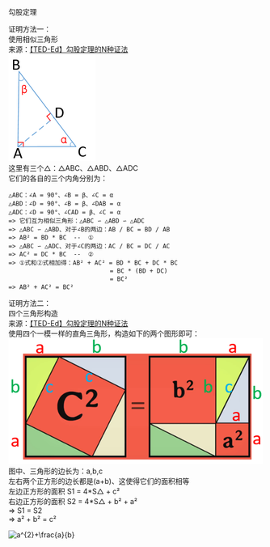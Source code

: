 勾股定理  

证明方法一：  
          使用相似三角形  
          来源：[【TED-Ed】勾股定理的N种证法](https://www.bilibili.com/video/av17519252)  
![photo](images/1001.png)  
这里有三个△：△ABC、△ABD、△ADC  
它们的各自的三个内角分别为：  
```
△ABC：∠A = 90°、∠B = β、∠C = α  
△ABD：∠D = 90°、∠B = β、∠DAB = α  
△ADC：∠D = 90°、∠CAD = β、∠C = α  
=> 它们互为相似三角形：△ABC ∽ △ABD ∽ △ADC  
=> △ABC ∽ △ABD、对于∠B的两边：AB / BC = BD / AB  
=> AB² = BD * BC  --  ①  
=> △ABC ∽ △ADC、对于∠C的两边：AC / BC = DC / AC  
=> AC² = DC * BC  --  ②  
=> ①式和②式相加得：AB² + AC² = BD * BC + DC * BC  
                            = BC * (BD + DC)  
                            = BC²  
=> AB² + AC² = BC²  
```
  
证明方法二：  
          四个三角形构造  
          来源：[【TED-Ed】勾股定理的N种证法](https://www.bilibili.com/video/av17519252)  
使用四个一模一样的直角三角形，构造如下的两个图形即可：  
![photo](images/1002.png)  
图中、三角形的边长为：a,b,c  
左右两个正方形的边长都是(a+b)、这使得它们的面积相等  
左边正方形的面积 S1 = 4\*S△ + c²  
右边正方形的面积 S2 = 4\*S△ + b² + a²  
=> S1 = S2  
=> a² + b² = c²  

<img src="https://latex.codecogs.com/gif.latex?a^{2}&plus;\frac{a}{b}" title="a^{2}+\frac{a}{b}" /></a>  
